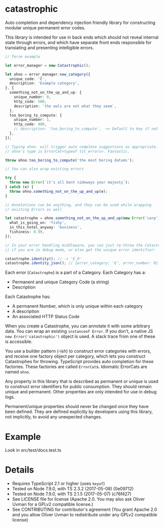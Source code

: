 # catastrophic

Auto completion and dependency injection friendly library for
constructing modular unique permanent error codes.

This library is intended for use in back ends which should not reveal
internal state through errors, and which have separate front ends
responsible for translating and presenting intelligible errors.

```typescript
// Terse example

let error_manager = new Catastrophic();

let ohno = error_manager.new_category({
  unique_code: 'E',
  description: 'Example category',
}, {
  something_not_on_the_up_and_up: {
    unique_number: 0,
    http_code: 500,
    description: `the owls are not what they seem`,
  },
  too_boring_to_compute: {
    unique_number: 1,
    http_code: 400,
    // description: 'too_boring_to_compute',  << Default to key if not set
  },
});

// Typing ohno. will trigger auto complete suggestions as appropriate.
// ohno's type is ErrorCat<typeof tst_errors>. Fantastic.

throw ohno.too_boring_to_compute('the most boring datums');

// You can also wrap existing errors

try {
  throw new Error(`it's all bent sideways your majesty`);
} catch (e) {
  throw ohno.something_not_on_the_up_and_up(e);
}

// Annotations can be anything, and they can be used while wrapping
// existing Errors as well

let catastrophe = ohno.something_not_on_the_up_and_up(new Error('carp'), {
  what_is_going_on: 'fishy',
  in_this_hotel_anyway: 'business',
  fishiness: 0.99,
});

// In your error handling middleware, you can just re-throw the Catastrophe
// if you are in debug mode, or else get the unique error identifier:

catastrophe.identity(); // -> 'E_0'
catastrophe.identity_json(); // {error_category: 'E', error_number: 0}
```

Each error (`Catastrophe`) is a part of a Category. Each Category has a:
* Permanent and unique Category Code (a string)
* Description

Each Catastrophe has:
* A permanent Number, which is only unique within each category
* A description
* An associated HTTP Status Code

When you create a Catastrophe, you can annotate it with some arbitrary
data. You can wrap an existing `instanceof Error`. If you don't, a
native JS `new Error('catastrophic')` object is used. A stack trace from
one of these is accessible.

You use a builder pattern (-ish) to construct error categories with
errors, and receive one factory object per category, which lets you
construct Catastrophes for throwing. TypeScript provides auto completion
for these factories. These factories are called `ErrorCat`s. Idiomatic
ErrorCats are named `ohno`.

Any property in this library that is described as permanent or unique is
used to construct error identifiers for public consumption. They should
remain unique and permanent. Other properties are only intended for use
in debug logs.

Permanent/unique properties should never be changed once they have been
defined. They are defined explicitly by developers using this library,
not implicitly, to avoid any unexpected changes.

# Example

Look in src/test/docs.test.ts

# Details

* Requires TypeScript 2.1 or higher (uses `keyof`)
* Tested on Node 7.9.0, with TS 2.3.2 (2017-05-08) (0e09712)
* Tested on Node 7.9.0, with TS 2.1.5 (2017-05-07) (c76f427)
* See LICENSE file for license (Apache 2.0. You may also ask
  Oliver Uvman for a GPLv2 compatible license.)
* See CONTRIBUTING for contributor's agreement (You grant Apache 2.0
  and you allow Oliver Uvman to redistribute under any GPLv2 compatible
  license)
